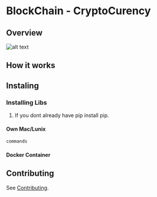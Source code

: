 BlockChain - CryptoCurency
=============

Overview
-------

![alt text](http://11m5ki43y82budjol1gjvv5s-wpengine.netdna-ssl.com/wp-content/uploads/2019/04/blockchain-cryptocurrency-blockchain-app-development.jpg "Crypto Currency")



How it works
-------

Instaling
-------
### Installing Libs

1. If you dont already have pip install pip.

#### Own Mac/Lunix


```bash
commands
```


#### Docker Container

Contributing
------------

See [Contributing](CONTRIBUTING.md).